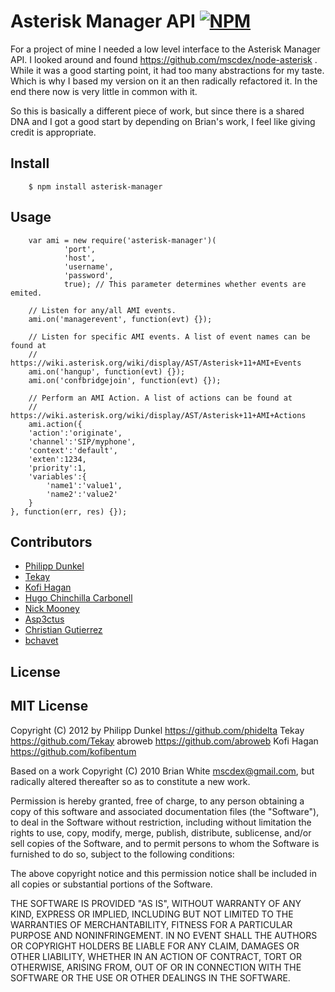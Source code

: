 # Asterisk Manager API [![NPM](https://nodei.co/npm/asterisk-manager.png)](https://nodei.co/npm/asterisk-manager/)

For a project of mine I needed a low level interface to the Asterisk Manager API. I looked around and found https://github.com/mscdex/node-asterisk . While it was a good starting point, it had too many abstractions for my taste. Which is why I based my version on it an then radically refactored it. In the end there now is very little in common with it.

So this is basically a different piece of work, but since there is a shared DNA and I got a good start by depending on Brian's work, I feel like giving credit is appropriate.

## Install

        $ npm install asterisk-manager

## Usage

        var ami = new require('asterisk-manager')(
                'port',
                'host',
                'username',
                'password',
                true); // This parameter determines whether events are emited.

        // Listen for any/all AMI events.
        ami.on('managerevent', function(evt) {});

        // Listen for specific AMI events. A list of event names can be found at
        // https://wiki.asterisk.org/wiki/display/AST/Asterisk+11+AMI+Events
        ami.on('hangup', function(evt) {});
        ami.on('confbridgejoin', function(evt) {});

        // Perform an AMI Action. A list of actions can be found at
        // https://wiki.asterisk.org/wiki/display/AST/Asterisk+11+AMI+Actions
        ami.action({
		'action':'originate',
		'channel':'SIP/myphone',
		'context':'default',
		'exten':1234,
		'priority':1,
		'variables':{
			'name1':'value1',
			'name2':'value2'
		}
	}, function(err, res) {});

## Contributors

 * [Philipp Dunkel](https://github.com/phidelta)
 * [Tekay](https://github.com/Tekay)
 * [Kofi Hagan](https://github.com/kofibentum)
 * [Hugo Chinchilla Carbonell](https://github.com/hugochinchilla)
 * [Nick Mooney](https://github.com/Gnewt)
 * [Asp3ctus](https://github.com/Asp3ctus)
 * [Christian Gutierrez](https://github.com/chesstrian)
 * [bchavet](https://github.com/bchavet)

## License

MIT License
-----------

Copyright (C) 2012 by
  Philipp Dunkel <https://github.com/phidelta>
  Tekay <https://github.com/Tekay>
  abroweb <https://github.com/abroweb>
  Kofi Hagan <https://github.com/kofibentum>

Based on a work Copyright (C) 2010 Brian White <mscdex@gmail.com>, but radically altered thereafter so as to constitute a new work.

Permission is hereby granted, free of charge, to any person obtaining a copy
of this software and associated documentation files (the "Software"), to deal
in the Software without restriction, including without limitation the rights
to use, copy, modify, merge, publish, distribute, sublicense, and/or sell
copies of the Software, and to permit persons to whom the Software is
furnished to do so, subject to the following conditions:

The above copyright notice and this permission notice shall be included in
all copies or substantial portions of the Software.

THE SOFTWARE IS PROVIDED "AS IS", WITHOUT WARRANTY OF ANY KIND, EXPRESS OR
IMPLIED, INCLUDING BUT NOT LIMITED TO THE WARRANTIES OF MERCHANTABILITY,
FITNESS FOR A PARTICULAR PURPOSE AND NONINFRINGEMENT. IN NO EVENT SHALL THE
AUTHORS OR COPYRIGHT HOLDERS BE LIABLE FOR ANY CLAIM, DAMAGES OR OTHER
LIABILITY, WHETHER IN AN ACTION OF CONTRACT, TORT OR OTHERWISE, ARISING FROM,
OUT OF OR IN CONNECTION WITH THE SOFTWARE OR THE USE OR OTHER DEALINGS IN
THE SOFTWARE.
